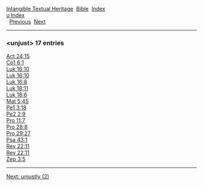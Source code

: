 [Intangible Textual Heritage](../../index)  [Bible](../index) 
[Index](index)   
[u Index](_u_)  
  [Previous](c11935)  [Next](c11937) 

------------------------------------------------------------------------

### &lt;unjust&gt; 17 entries

[Act 24:15](../kjv/act024.htm#015)  
[Co1 6:1](../kjv/co1006.htm#001)  
[Luk 16:10](../kjv/luk016.htm#010)  
[Luk 16:10](../kjv/luk016.htm#010)  
[Luk 16:8](../kjv/luk016.htm#008)  
[Luk 18:11](../kjv/luk018.htm#011)  
[Luk 18:6](../kjv/luk018.htm#006)  
[Mat 5:45](../kjv/mat005.htm#045)  
[Pe1 3:18](../kjv/pe1003.htm#018)  
[Pe2 2:9](../kjv/pe2002.htm#009)  
[Pro 11:7](../kjv/pro011.htm#007)  
[Pro 28:8](../kjv/pro028.htm#008)  
[Pro 29:27](../kjv/pro029.htm#027)  
[Psa 43:1](../kjv/psa043.htm#001)  
[Rev 22:11](../kjv/rev022.htm#011)  
[Rev 22:11](../kjv/rev022.htm#011)  
[Zep 3:5](../kjv/zep003.htm#005)  

------------------------------------------------------------------------

[Next: unjustly (2)](c11937)
